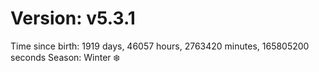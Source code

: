 # Version: v5.3.1
Time since birth: 1919 days, 46057 hours, 2763420 minutes, 165805200 seconds
Season: Winter ❄️
